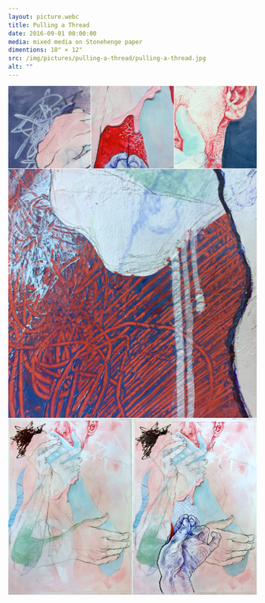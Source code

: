 ```yaml
---
layout: picture.webc
title: Pulling a Thread
date: 2016-09-01 00:00:00
media: mixed media on Stonehenge paper
dimentions: 18" × 12"
src: /img/pictures/pulling-a-thread/pulling-a-thread.jpg
alt: ""
---
```


<div style="display:grid; gap:1px; grid-template: auto / repeat(6, 1fr)">
  <img loading="lazy" decoding="async" alt="" style="grid-column: span 2" src="/img/pictures/pulling-a-thread/pulling-a-thread-detail-01.jpg">
  <img loading="lazy" decoding="async" alt="" style="grid-column: span 2" src="/img/pictures/pulling-a-thread/pulling-a-thread-detail-02.jpg">
  <img loading="lazy" decoding="async" alt="" style="grid-column: span 2" src="/img/pictures/pulling-a-thread/pulling-a-thread-detail-03.jpg">
  <img loading="lazy" decoding="async" alt="" style="grid-column: span 6" src="/img/pictures/pulling-a-thread/pulling-a-thread-detail-04.jpg">
  <img loading="lazy" decoding="async" alt="" style="grid-column: span 3" src="/img/pictures/pulling-a-thread/pulling-a-thread-process-01.jpg">
  <img loading="lazy" decoding="async" alt="" style="grid-column: span 3" src="/img/pictures/pulling-a-thread/pulling-a-thread-process-02.jpg">
</div>
